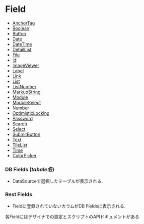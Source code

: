 # Field

- [AnchorTag](fields/customfields/AnchorTag.md)
- [Boolean](fields/customfields/Boolean.md)
- [Button](fields/customfields/Button.md)
- [Date](fields/customfields/Date.md)
- [DateTime](fields/customfields/DateTime.md)
- [DetailList](fields/customfields/DetailList.md)
- [File](fields/customfields/File.md)
- [Id](fields/customfields/Id.md)
- [ImageViewer](fields/customfields/ImageViewer.md)
- [Label](fields/customfields/Label.md)
- [Link](fields/customfields/Link.md)
- [List](fields/customfields/List.md)
- [ListNumber](fields/customfields/ListNumber.md)
- [MarkupString](fields/customfields/MarkupString.md)
- [Module](fields/customfields/Module.md)
- [ModuleSelect](fields/customfields/ModuleSelect.md)
- [Number](fields/customfields/Number.md)
- [OptimisticLocking](fields/customfields/OptimisticLocking.md)
- [Password](fields/customfields/Password.md)
- [Search](fields/customfields/Search.md)
- [Select](fields/customfields/Select.md)
- [SubmitButton](fields/customfields/SubmitButton.md)
- [Text](fields/customfields/Text.md)
- [TileList](fields/customfields/TileList.md)
- [Time](fields/customfields/Time.md)
- [ColorPicker](fields/customfields/ColorPicker.md)

### DB Fields (_tabale名_)
- DataSourceで選択したテーブルが表示される.

### Rest Fields
- Fieldに登録されていないカラムがDB Fieldsに表示される.

各Fieldにはデザイナでの設定とスクリプトのAPIドキュメントがある

